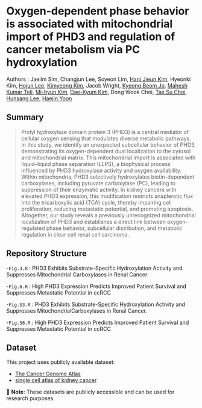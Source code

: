 # Oxygen-dependent phase behavior is associated with mitochondrial import of PHD3 and regulation of cancer metabolism via PC hydroxylation
Authors : Jaelim Sim, Changjun Lee, Soyeon Lim, [Hani Jieun Kim](https://scholar.google.com/citations?hl=en&user=dVDoGfgAAAAJ), Hyeonki Kim, [Hojun Lee](https://orcid.org/0009-0001-5395-2051), [Kimyeong Kim](https://orcid.org/0009-0003-4132-8977), Jacob Wright, [Kyeong Beom Jo](https://scholar.google.com/citations?hl=en&user=fiWHs_IAAAAJ), [Mahesh Kumar Teli](https://scholar.google.co.in/citations?user=Kk0jbnAAAAAJ&hl=en), [Mi-hyun Kim](https://scholar.google.com/citations?hl=en&user=_hJ6GpMAAAAJ), [Dae-Kyum Kim](https://scholar.google.com/citations?hl=en&user=1vrt1TAAAAAJ), Dong Wook Choi, [Tae Su Choi](https://scholar.google.com/citations?user=yM_9quUAAAAJ&hl=en), [Hunsang Lee](https://scholar.google.com/citations?hl=en&user=OTb8CK4AAAAJ&view_op=list_works&sortby=pubdate), [Haejin Yoon](https://scholar.google.co.kr/citations?user=1paFUdEAAAAJ&hl=en&oi=ao)

## Summary
> Prolyl hydroxylase domain protein 3 (PHD3) is a central mediator of cellular oxygen sensing that modulates diverse metabolic pathways. In this study, we identify an unexpected subcellular behavior of PHD3, demonstrating its oxygen-dependent dual localization to the cytosol and mitochondrial matrix. This mitochondrial import is associated with liquid–liquid phase separation (LLPS), a biophysical process influenced by PHD3 hydroxylase activity and oxygen availability. Within mitochondria, PHD3 selectively hydroxylates biotin-dependent carboxylases, including pyruvate carboxylase (PC), leading to suppression of their enzymatic activity. In kidney cancers with elevated PHD3 expression, this modification restricts anaplerotic flux into the tricarboxylic acid (TCA) cycle, thereby impairing cell proliferation, reducing metastatic potential, and promoting apoptosis. Altogether, our study reveals a previously unrecognized mitochondrial localization of PHD3 and establishes a direct link between oxygen-regulated phase behavior, subcellular distribution, and metabolic regulation in clear cell renal cell carcinoma.

## Repository Structure
-`Fig.3.R` : PHD3 Exhibits Substrate-Specific Hydroxylation Activity and Suppresses Mitochondrial Carboxylases in Renal Cancer

-`Fig.6.R` : High PHD3 Expression Predicts Improved Patient Survival and Suppresses Metastatic Potential in ccRCC

-`Fig.S3.R` : PHD3 Exhibits Substrate-Specific Hydroxylation Activity and Suppresses MitochondrialCarboxylases in Renal Cancer.

-`Fig.S6.R` : High PHD3 Expression Predicts Improved Patient Survival and Suppresses Metastatic Potential in ccRCC

## Dataset
This project uses publicly available dataset: 
- [The Cancer Genome Atlas](https://portal.gdc.cancer.gov/)
- [single cell atlas of kidney cancer](https://www.sanger.ac.uk/collaboration/microenvironment-of-kidney-cancer/)

📌 **Note**: These datasets are publicly accessible and can be used for research purposes.  
